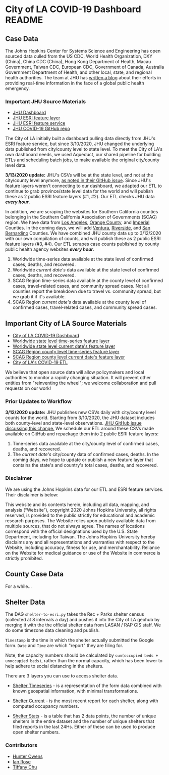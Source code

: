 # City of LA COVID-19 Dashboard README

## Case Data
The Johns Hopkins Center for Systems Science and Engineering has open sourced data culled from the US CDC, World Health Organization, DXY (China), China CDC (China), Hong Kong Department of Health, Macau Government, Taiwan CDC, European CDC, Government of Canada, Australia Government Department of Health, and other local, state, and regional health authorities. The team at JHU has [written a blog](https://systems.jhu.edu/research/public-health/ncov/) about their efforts in providing real-time information in the face of a global public health emergency.

### Important JHU Source Materials
* [JHU Dashboard](https://www.arcgis.com/apps/opsdashboard/index.html#/bda7594740fd40299423467b48e9ecf6)
* [JHU ESRI feature layer](https://www.arcgis.com/home/webmap/viewer.html?layers=c0b356e20b30490c8b8b4c7bb9554e7c)
* [JHU ESRI feature service](https://www.arcgis.com/home/item.html?id=c0b356e20b30490c8b8b4c7bb9554e7c)
* [JHU COVID-19 GitHub repo](https://github.com/CSSEGISandData/COVID-19)

The City of LA initially built a dashboard pulling data directly from JHU's ESRI feature service, but since 3/10/2020, JHU changed the underlying data published from city/county level to state level. To meet the City of LA's own dashboard needs, we used Aqueduct, our shared pipeline for building ETLs and scheduling batch jobs, to make available the original city/county level data.


**3/13/2020 update:** JHU's CSVs will be at the state level, and not at the city/county level anymore, [as noted in their GitHub issue](https://github.com/CSSEGISandData/COVID-19/issues/382). Since JHU's feature layers weren't connecting to our dashboard, we adapted our ETL to continue to grab province/state level data for the world and will publish these as 2 public ESRI feature layers (#1, #2). Our ETL checks JHU data ***every hour***.

In addition, we are scraping the websites for Southern California counties belonging in the Southern California Association of Governments (SCAG) region. We have data from [Los Angeles](http://publichealth.lacounty.gov/media/Coronavirus/), [Orange County](http://www.ochealthinfo.com/phs/about/epidasmt/epi/dip/prevention/novel_coronavirus), and [Imperial](http://www.icphd.org/health-information-and-resources/healthy-facts/covid-19/) Counties. In the coming days, we will add [Ventura](https://www.ventura.org/covid19/), [Riverside](https://www.rivcoph.org/coronavirus), and [San Bernardino](http://wp.sbcounty.gov/dph/coronavirus/) Counties. We have combined JHU county data up to 3/12/2020 with our own compilation of counts, and will publish these as 2 public ESRI feature layers (#3, #4). Our ETL scrapes case counts published by county public health agency websites ***every hour***.

1. Worldwide time-series data available at the state level of confirmed cases, deaths, and recovered.
2. Worldwide *current date's* data available at the state level of confirmed cases, deaths, and recovered.
3. SCAG Region time-series data available at the county level of confirmed cases, travel-related cases, and community spread cases. Not all counties report the breakdown due to travel vs. community spread, but we grab it if it's available.
4. SCAG Region *current date's* data available at the county level of confirmed cases, travel-related cases, and community spread cases.

## Important City of LA Source Materials
* [City of LA COVID-19 Dashboard](https://lahub.maps.arcgis.com/apps/opsdashboard/index.html#/82b3434c38ac4fad80cc281efbeb96ca)
* [Worldwide state level time-series feature layer](http://lahub.maps.arcgis.com/home/item.html?id=20271474d3c3404d9c79bed0dbd48580)
* [Worldwide state level current date's feature layer](http://lahub.maps.arcgis.com/home/item.html?id=191df200230642099002039816dc8c59)
* [SCAG Region county level time-series feature layer](http://lahub.maps.arcgis.com/home/item.html?id=d61924e1d8344a09a1298707cfff388c)
* [SCAG Region county level current date's feature layer](http://lahub.maps.arcgis.com/home/item.html?id=523a372d71014bd491064d74e3eba2c7)
* [City of LA's COVID-19 ETL](https://github.com/CityOfLosAngeles/aqueduct/tree/master/dags/public-health/covid19/)


We believe that open source data will allow policymakers and local authorities to monitor a rapidly changing situation. It will prevent other entities from "reinventing the wheel"; we welcome collaboration and pull requests on our work!


### Prior Updates to Workflow
**3/12/2020 update:** JHU publishes new CSVs daily with city/county level counts for the world. Starting from 3/10/2020, the JHU dataset includes both county-level and state-level observations. [JHU GitHub issue discussing this change.](https://github.com/CSSEGISandData/COVID-19/issues/559) We schedule our ETL around these CSVs made available on GitHub and repackage them into 2 public ESRI feature layers:
1. Time-series data available at the city/county level of confirmed cases, deaths, and recovered.
2. The *current date's* city/county data of confirmed cases, deaths. In the coming days, we hope to update or publish a new feature layer that contains the state's and country's total cases, deaths, and recovered.


### Disclaimer
We are using the Johns Hopkins data for our ETL and ESRI feature services. Their disclaimer is below:

This website and its contents herein, including all data, mapping, and analysis (“Website”), copyright 2020 Johns Hopkins University, all rights reserved, is provided to the public strictly for educational and academic research purposes. The Website relies upon publicly available data from multiple sources, that do not always agree. The names of locations correspond with the official designations used by the U.S. State Department, including for Taiwan. The Johns Hopkins University hereby disclaims any and all representations and warranties with respect to the Website, including accuracy, fitness for use, and merchantability. Reliance on the Website for medical guidance or use of the Website in commerce is strictly prohibited.

## County Case Data
For a while...

## Shelter Data

The DAG `shelter-to-esri.py` takes the Rec + Parks shelter census (collected at 8 intervals a day) and pushes it into the City of LA geohub by merging it with the the official shelter data from LASAN / RAP GIS staff. We do some timezone data cleaning and publish.

`Timestamp` is the time in which the shelter actually submitted the Google form. `Date` and `Time` are which "report" they are filing for.

Note, the capacity numbers should be calculated by `sum(occupied beds + unoccupied beds)`, rather than the normal capacity, which has been lower to help adhere to social distancing in the shelters.

There are 3 layers you can use to access shelter data.

* [Shelter Timeseries](http://lahub.maps.arcgis.com/home/item.html?id=22b5b5f4852041f68796b7967d559e0f) - is a representation of the form data combined with known geospatial information, with minimal transformations.

* [Shelter Current](http://lahub.maps.arcgis.com/home/item.html?id=dbf7e62b02244e1a855a1f4b2624de76) - is the most recent report for each shelter, along with computed occupancy numbers.

* [Shelter Stats](http://lahub.maps.arcgis.com/home/item.html?id=8679b3973d254aca9e247ffa85b012dd) - is a table that has 2 data points, the number of unique shelters in the entire dataset and the number of unique shelters that filed reports in the last 24Hs. Either of these can be used to produce open shelter numbers.

### Contributors
* [Hunter Owens](https://github.com/hunterowens)
* [Ian Rose](https://github.com/ian-r-rose)
* [Tiffany Chu](https://github.com/tiffanychu90)
